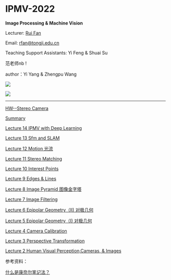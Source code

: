 # IPMV-2022

**Image Processing & Machine Vision** &#x20;

Lecturer: [Rui Fan](https://www.ruirangerfan.com/ "Rui Fan")

Email: [rfan@tongji.edu.cn](mailto:rfan@tongji.edu.cn "rfan@tongji.edu.cn")

Teaching Support Assistants: Yi Feng & Shuai Su

范老师nb !&#x20;

author：Yi Yang & Zhengpu Wang

![](https://cdn.jsdelivr.net/gh/DayDreammy/ipmv2022@main//image/image_TuXz747nDc.png)

![](https://cdn.jsdelivr.net/gh/DayDreammy/ipmv2022@main//image/image_DGBShlJ3K6.png)

***


[HW--Stereo Camera](<HW--Stereo Camera/HW--Stereo Camera.md> "HW--Stereo Camera")

[Summary](Summary/Summary.md "Summary")

[Lecture 14 IPMV with Deep Learning](<Lecture 14 IPMV with Deep Lear/Lecture 14 IPMV with Deep Learning.md> "Lecture 14 IPMV with Deep Learning")

[Lecture 13 Sfm and SLAM ](<Lecture 13 Sfm and SLAM/Lecture 13 Sfm and SLAM.md> "Lecture 13 Sfm and SLAM ")

[Lecture 12 Motion 光流](<Lecture 12 Motion 光流/Lecture 12 Motion 光流.md> "Lecture 12 Motion 光流")

[Lecture 11 Stereo Matching](<Lecture 11 Stereo Matching/Lecture 11 Stereo Matching.md> "Lecture 11 Stereo Matching")

[Lecture 10 Interest Points](<Lecture 10 Interest Points/Lecture 10 Interest Points.md> "Lecture 10 Interest Points")

[Lecture 9 Edges & Lines](<Lecture 9 Edges & Lines/Lecture 9 Edges & Lines.md> "Lecture 9 Edges & Lines")

[Lecture 8 Image Pyramid 图像金字塔](<Lecture 8 Image Pyramid 图像金字塔/Lecture 8 Image Pyramid 图像金字塔.md> "Lecture 8 Image Pyramid 图像金字塔")

[Lecture 7 Image Filtering](<Lecture 7 Image Filtering/Lecture 7 Image Filtering.md> "Lecture 7 Image Filtering")

[Lecture 6 Epipolar Geometry（II)  对极几何](<Lecture 6 Epipolar Geometry（II/Lecture 6 Epipolar Geometry（II)  对极几何.md> "Lecture 6 Epipolar Geometry（II)  对极几何")

[Lecture 5 Epipolar Geometry（I)  对极几何](<Lecture 5 Epipolar Geometry（I)/Lecture 5 Epipolar Geometry（I)  对极几何.md> "Lecture 5 Epipolar Geometry（I)  对极几何")

[Lecture 4 Camera Calibration](<Lecture 4 Camera Calibration/Lecture 4 Camera Calibration.md> "Lecture 4 Camera Calibration")

[Lecture 3 Perspective Transformation](<Lecture 3 Perspective Transfor/Lecture 3 Perspective Transformation.md> "Lecture 3 Perspective Transformation")

[Lecture 2 Human Visual Perception,Cameras, & Images](<Lecture 2 Human Visual Percept/Lecture 2 Human Visual Perception,Cameras, & Image.md> "Lecture 2 Human Visual Perception,Cameras, & Images")

参考资料：

[什么是康奈尔笔记法？](https://www.zhihu.com/question/19652630/answer/115967657 "什么是康奈尔笔记法？")
